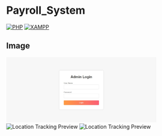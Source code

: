 # Payroll_System
[![PHP](https://img.shields.io/badge/PHP-8.2.12-777BB4?style=flat&logo=php&logoColor=white)](https://www.php.net/)
[![XAMPP](https://img.shields.io/badge/XAMPP-3.3.0-FB7A24?style=flat&logo=apache&logoColor=white)](https://www.apachefriends.org/)

## Image
<img src="https://github.com/parthnaath/payroll_system/blob/c858cb39cae1913d15033aaac672981a4f49e338/login.jpg" width="400" alt="Location Tracking Preview"> 
<img src="https://github.com/parthnaath/LocationTrackerApp/blob/65f00508582f9984076f09a53b86814885866696/save-records.jpg?raw=true" width="400" alt="Location Tracking Preview"> 
<img src="https://github.com/parthnaath/LocationTrackerApp/blob/21215d9a033cc63780fcf732263be3b9cf3885c8/Update.jpg?raw=true" width="400" alt="Location Tracking Preview"> 
